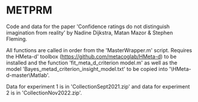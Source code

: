 # METPRM

Code and data for the paper 'Confidence ratings do not distinguish imagination from reality' by Nadine Dijkstra, Matan Mazor & Stephen Fleming. 

All functions are called in order from the 'MasterWrapper.m' script. Requires the HMeta-d' toolbox (https://github.com/metacoglab/HMeta-d) to be installed and the function 'fit_meta_d_criterion model.m' as well as the model 'Bayes_metad_criterion_insight_model.txt' to be copied into '\HMeta-d-master\Matlab\'.

Data for experiment 1 is in 'CollectionSept2021.zip' and data for experiment 2 is in 'CollectionNov2022.zip'.
